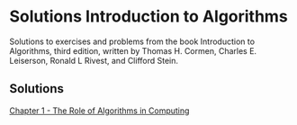 # Solutions Introduction to Algorithms

Solutions to exercises and problems from the book Introduction to Algorithms, third edition, written by Thomas H. Cormen, Charles E. Leiserson, Ronald L Rivest, and Clifford Stein.

## Solutions

[Chapter 1 - The Role of Algorithms in Computing](chapter-01/clrs-toc-chapter-01.md)
